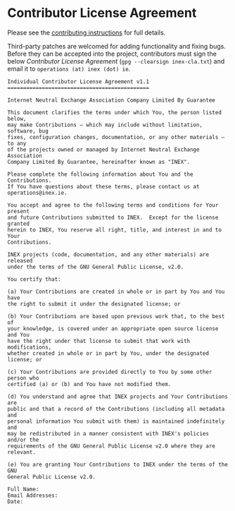 # Contributor License Agreement

Please see the [contributing instructions](https://github.com/inex/IXP-Manager/blob/master/CONTRIBUTING.md) for full details.

Third-party patches are welcomed for adding functionality and  fixing bugs. Before they can be accepted into the project, contributors must sign the below *Contributor License Agreement* (`gpg --clearsign inex-cla.txt`) and email it to `operations (at) inex (dot) ie`.


```
Individual Contributor License Agreement v1.1
=============================================

Internet Neutral Exchange Association Company Limited By Guarantee

This document clarifies the terms under which You, the person listed below,
may make Contributions — which may include without limitation, software, bug
fixes, configuration changes, documentation, or any other materials — to any
of the projects owned or managed by Internet Neutral Exchange Association
Company Limited By Guarantee, hereinafter known as "INEX".

Please complete the following information about You and the Contributions.
If You have questions about these terms, please contact us at
operations@inex.ie.

You accept and agree to the following terms and conditions for Your present
and future Contributions submitted to INEX.  Except for the license granted
herein to INEX, You reserve all right, title, and interest in and to Your
Contributions.

INEX projects (code, documentation, and any other materials) are released
under the terms of the GNU General Public License, v2.0.

You certify that:

(a) Your Contributions are created in whole or in part by You and You have
the right to submit it under the designated license; or

(b) Your Contributions are based upon previous work that, to the best of
your knowledge, is covered under an appropriate open source license and You
have the right under that license to submit that work with modifications,
whether created in whole or in part by You, under the designated license; or

(c) Your Contributions are provided directly to You by some other person who
certified (a) or (b) and You have not modified them.

(d) You understand and agree that INEX projects and Your Contributions are
public and that a record of the Contributions (including all metadata and
personal information You submit with them) is maintained indefinitely and
may be redistributed in a manner consistent with INEX's policies and/or the
requirements of the GNU General Public License v2.0 where they are relevant.

(e) You are granting Your Contributions to INEX under the terms of the GNU
General Public License v2.0.

Full Name:
Email Addresses:
Date:
```

